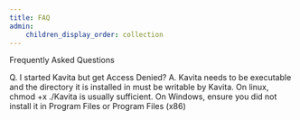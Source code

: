 ```yaml
---
title: FAQ
admin:
    children_display_order: collection
---
```


Frequently Asked Questions

Q. I started Kavita but get Access Denied? 
A. Kavita needs to be executable and the directory it is installed in must be writable by Kavita. On linux, chmod +x ./Kavita is usually sufficient. On Windows, ensure you did not install it in Program Files or Program Files (x86)